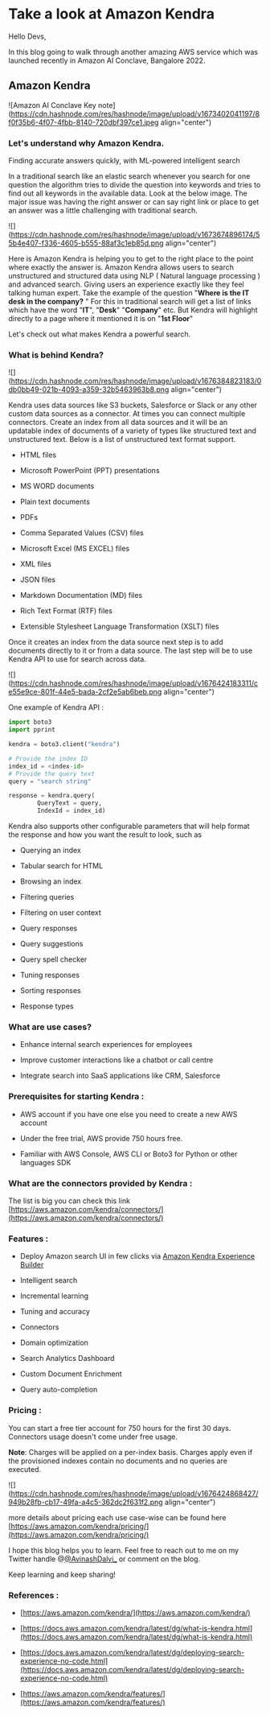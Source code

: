 # Take a look at Amazon Kendra

Hello Devs,

In this blog going to walk through another amazing AWS service which was launched recently in Amazon AI Conclave, Bangalore 2022.

## Amazon Kendra

![Amazon AI Conclave Key note](https://cdn.hashnode.com/res/hashnode/image/upload/v1673402041197/8f0f35b6-4f07-4fbb-8140-720dbf397ce1.jpeg align="center")

### Let's understand why Amazon Kendra.

Finding accurate answers quickly, with ML-powered intelligent search

In a traditional search like an elastic search whenever you search for one question the algorithm tries to divide the question into keywords and tries to find out all keywords in the available data. Look at the below image. The major issue was having the right answer or can say right link or place to get an answer was a little challenging with traditional search.

![](https://cdn.hashnode.com/res/hashnode/image/upload/v1673674896174/55b4e407-f336-4605-b555-88af3c1eb85d.png align="center")

Here is Amazon Kendra is helping you to get to the right place to the point where exactly the answer is. Amazon Kendra allows users to search unstructured and structured data using NLP ( Natural language processing ) and advanced search. Giving users an experience exactly like they feel talking human expert. Take the example of the question "**Where is the IT desk in the company?** " For this in traditional search will get a list of links which have the word "**IT**", "**Desk**" "**Company**" etc. But Kendra will highlight directly to a page where it mentioned it is on "**1st Floor**"

Let's check out what makes Kendra a powerful search.

### What is behind Kendra?

![](https://cdn.hashnode.com/res/hashnode/image/upload/v1676384823183/0db0bb49-021b-4093-a359-32b5463963b8.png align="center")

Kendra uses data sources like S3 buckets, Salesforce or Slack or any other custom data sources as a connector. At times you can connect multiple connectors. Create an index from all data sources and it will be an updatable index of documents of a variety of types like structured text and unstructured text. Below is a list of unstructured text format support.

* HTML files
    
* Microsoft PowerPoint (PPT) presentations
    
* MS WORD documents
    
* Plain text documents
    
* PDFs
    
* Comma Separated Values (CSV) files
    
* Microsoft Excel (MS EXCEL) files
    
* XML files
    
* JSON files
    
* Markdown Documentation (MD) files
    
* Rich Text Format (RTF) files
    
* Extensible Stylesheet Language Transformation (XSLT) files
    

Once it creates an index from the data source next step is to add documents directly to it or from a data source. The last step will be to use Kendra API to use for search across data.

![](https://cdn.hashnode.com/res/hashnode/image/upload/v1676424183311/ce55e9ce-801f-44e5-bada-2cf2e5ab6beb.png align="center")

One example of Kendra API :

```python
import boto3
import pprint

kendra = boto3.client("kendra")

# Provide the index ID
index_id = <index-id>
# Provide the query text
query = "search string"

response = kendra.query(
        QueryText = query,
        IndexId = index_id)
```

Kendra also supports other configurable parameters that will help format the response and how you want the result to look, such as 

* Querying an index
    
* Tabular search for HTML
    
* Browsing an index
    
* Filtering queries
    
* Filtering on user context
    
* Query responses
    
* Query suggestions
    
* Query spell checker
    
* Tuning responses
    
* Sorting responses
    
* Response types
    

### What are use cases?

* Enhance internal search experiences for employees
    
* Improve customer interactions like a chatbot or call centre
    
* Integrate search into SaaS applications like CRM, Salesforce
    

### Prerequisites for starting Kendra :

* AWS account if you have one else you need to create a new AWS account
    
* Under the free trial, AWS provide 750 hours free.
    
* Familiar with AWS Console, AWS CLI or Boto3 for Python or other languages SDK
    

### What are the connectors provided by Kendra :

The list is big you can check this link [https://aws.amazon.com/kendra/connectors/](https://aws.amazon.com/kendra/connectors/)

### Features :

* Deploy Amazon search UI in few clicks via [Amazon Kendra Experience Builder](https://docs.aws.amazon.com/kendra/latest/dg/deploying-search-experience-no-code.html)
    
* Intelligent search
    
* Incremental learning
    
* Tuning and accuracy
    
* Connectors
    
* Domain optimization
    
* Search Analytics Dashboard
    
* Custom Document Enrichment
    
* Query auto-completion
    

### Pricing :

You can start a free tier account for 750 hours for the first 30 days. Connectors usage doesn't come under free usage.

**Note**: Charges will be applied on a per-index basis. Charges apply even if the provisioned indexes contain no documents and no queries are executed.

![](https://cdn.hashnode.com/res/hashnode/image/upload/v1676424868427/949b28fb-cb17-49fa-a4c5-362dc2f631f2.png align="center")

more details about pricing each use case-wise can be found here [https://aws.amazon.com/kendra/pricing/](https://aws.amazon.com/kendra/pricing/)

I hope this blog helps you to learn. Feel free to reach out to me on my Twitter handle @[@AvinashDalvi_](@AvinashDalvi_) or comment on the blog.

Keep learning and keep sharing!

### References :

* [https://aws.amazon.com/kendra/](https://aws.amazon.com/kendra/)
    
* [https://docs.aws.amazon.com/kendra/latest/dg/what-is-kendra.html](https://docs.aws.amazon.com/kendra/latest/dg/what-is-kendra.html)
    
* [https://docs.aws.amazon.com/kendra/latest/dg/deploying-search-experience-no-code.html](https://docs.aws.amazon.com/kendra/latest/dg/deploying-search-experience-no-code.html)
    
* [https://aws.amazon.com/kendra/features/](https://aws.amazon.com/kendra/features/)